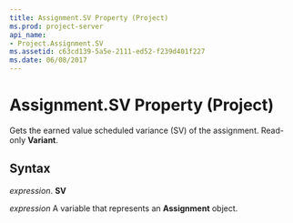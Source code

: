 ```yaml
---
title: Assignment.SV Property (Project)
ms.prod: project-server
api_name:
- Project.Assignment.SV
ms.assetid: c63cd139-5a5e-2111-ed52-f239d401f227
ms.date: 06/08/2017
---
```



# Assignment.SV Property (Project)

Gets the earned value scheduled variance (SV) of the assignment. Read-only **Variant**.


## Syntax

 _expression_. **SV**

 _expression_ A variable that represents an **Assignment** object.


